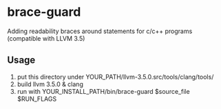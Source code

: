 # brace-guard
Adding readability braces around statements for c/c++ programs (compatible with LLVM 3.5)

## Usage
1. put this directory under YOUR_PATH/llvm-3.5.0.src/tools/clang/tools/
2. build llvm 3.5.0 & clang
3. run with YOUR_INSTALL_PATH/bin/brace-guard $source_file $RUN_FLAGS
